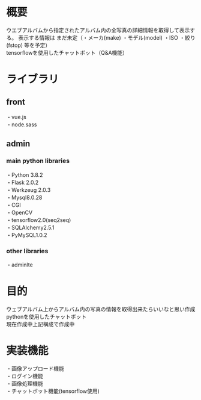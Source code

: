 <h1> 概要 </h1>
ウエブアルバムから指定されたアルバム内の全写真の詳細情報を取得して表示する。 表示する情報は まだ未定（・メーカ(make) ・モデル(model) ・ISO ・絞り(fstop) 等を予定）<br>
tensorflowを使用したチャットボット（Q&A機能）

<h1> ライブラリ </h1>

## front
・vue.js<br>
・node.sass

## admin

### main python libraries
・Python 3.8.2<br>
・Flask 2.0.2<br>
・Werkzeug 2.0.3<br>
・Mysql8.0.28<br>
・CGI<br>
・OpenCV<br>
・tensorflow2.0(seq2seq)<br>
・SQLAlchemy2.5.1<br>
・PyMySQL1.0.2

### other libraries
・adminlte

<h1> 目的 </h1>
ウェブアルバム上からアルバム内の写真の情報を取得出来たらいいなと思い作成<br>
pythonを使用したチャットボット<br>
現在作成中上記構成で作成中

<h1>実装機能</h1>
・画像アップロード機能<br>
・ログイン機能<br>
・画像処理機能<br>
・チャットボット機能(tensorflow使用)
